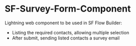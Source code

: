 # SF-Survey-Form-Component

Lightning web component to be used in SF Flow Builder:

- Listing the required contacts, allowing multiple selection
- After submit, sending listed contacts a survey email

